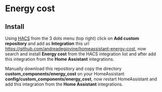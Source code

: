 # Energy cost

## Install
Using [HACS](https://hacs.xyz/) from the 3 dots menu (top right) click on **Add custom repository** and add as **Integration** this url https://github.com/andreadegiovine/homeassistant-energy-cost, now search and install **Energy cost** from the HACS integration list and after add this integration from the **Home Assistant** integrations.

Manually download this repository and copy the directory **custom_components/energy_cost** on your HomeAssistant **config/custom_components/energy_cost**, now restart HomeAssistant and add this integration from the **Home Assistant** integrations.
